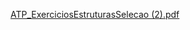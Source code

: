 [ATP_ExerciciosEstruturasSelecao (2).pdf](https://github.com/user-attachments/files/20540183/ATP_ExerciciosEstruturasSelecao.2.pdf)
